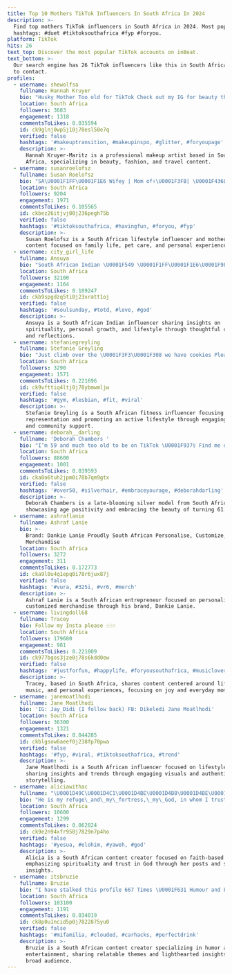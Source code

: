 ```yaml
---
title: Top 10 Mothers TikTok Influencers In South Africa In 2024
description: >-
  Find top mothers TikTok influencers in South Africa in 2024. Most popular
  hashtags: #duet #tiktoksouthafrica #fyp #foryou.
platform: TikTok
hits: 26
text_top: Discover the most popular TikTok accounts on inBeat.
text_bottom: >-
  Our search engine has 26 TikTok influencers like this in South Africa for you
  to contact.
profiles:
  - username: shewolfsa
    fullname: Hannah Kruyer
    bio: "Husky Mother Too old for TikTok Check out my IG for beauty things ✌\U0001F3FB"
    location: South Africa
    followers: 3683
    engagement: 1318
    commentsToLikes: 0.035594
    id: ck9glnj0wp5j10j78esl50e7q
    verified: false
    hashtags: '#makeuptransition, #makeupinspo, #glitter, #foryoupage'
    description: >-
      Hannah Kruyer-Maritz is a professional makeup artist based in South
      Africa, specializing in beauty, fashion, and travel content.
  - username: susanroelofsz
    fullname: Susan Roelofsz
    bio: "SA\U0001F1FF\U0001F1E6 Wifey | Mom of✌\U0001F3FB| \U0001F436Lover \U0001F4CDPlease DON’T spam like\U0001F4CD"
    location: South Africa
    followers: 9204
    engagement: 1971
    commentsToLikes: 0.105565
    id: ckbez26itjvj00j236pegh75b
    verified: false
    hashtags: '#tiktoksouthafrica, #havingfun, #foryou, #fyp'
    description: >-
      Susan Roelofsz is a South African lifestyle influencer and mother, sharing
      content focused on family life, pet care, and personal experiences.
  - username: city_girl_life
    fullname: Ansuya
    bio: "South African Indian \U0001F549️ \U0001F1FF\U0001F1E6\U0001F9FF Let go, Let God \U0001F64F"
    location: South Africa
    followers: 32100
    engagement: 1164
    commentsToLikes: 0.189247
    id: ckb9spgdzq5ti0j23xratt1oj
    verified: false
    hashtags: '#soulsunday, #totd, #love, #god'
    description: >-
      Ansuya is a South African Indian influencer sharing insights on
      spirituality, personal growth, and lifestyle through thoughtful content
      and reflections.
  - username: stefaniegreyling
    fullname: Stefanie Greyling
    bio: "Just climb over the \U0001F3F3️‍\U0001F308 we have cookies Please follow me \U0001F633"
    location: South Africa
    followers: 3290
    engagement: 1571
    commentsToLikes: 0.221696
    id: ck9vfttiq4ltj0j78ybmwmljw
    verified: false
    hashtags: '#gym, #lesbian, #fit, #viral'
    description: >-
      Stefanie Greyling is a South African fitness influencer focusing on LGBTQ+
      representation and promoting an active lifestyle through engaging content
      and community support.
  - username: deborah__darling
    fullname: 'Deborah Chambers '
    bio: "I’m 59 and much too old to be on TikTok \U0001F937‍♀️ Find me on Instagram ❤️"
    location: South Africa
    followers: 88600
    engagement: 1001
    commentsToLikes: 0.039593
    id: cka0o6tuh2jpm0i78b7qm9gtx
    verified: false
    hashtags: '#over50, #silverhair, #embraceyourage, #deborahdarling'
    description: >-
      Deborah Chambers is a late-blooming silver model from South Africa,
      showcasing age positivity and embracing the beauty of turning 61.
  - username: ashraflanie
    fullname: Ashraf Lanie
    bio: >-
      Brand: Dankie Lanie Proudly South African Personalise, Customize,
      Merchandise
    location: South Africa
    followers: 3272
    engagement: 311
    commentsToLikes: 0.172773
    id: cka9l0u4q1epq0i78r6jux87j
    verified: false
    hashtags: '#vura, #325i, #vr6, #merch'
    description: >-
      Ashraf Lanie is a South African entrepreneur focused on personalized and
      customized merchandise through his brand, Dankie Lanie.
  - username: livingdoll68
    fullname: Tracey
    bio: Follow my Insta please ☝️☝️☝️
    location: South Africa
    followers: 179600
    engagement: 981
    commentsToLikes: 0.221009
    id: ck977bgos3jze0j78s6kdd0ew
    verified: false
    hashtags: '#justforfun, #happylife, #foryousouthafrica, #musiclover'
    description: >-
      Tracey, based in South Africa, shares content centered around lifestyle,
      music, and personal experiences, focusing on joy and everyday moments. 
  - username: janemoatlhodi
    fullname: Jane Moatlhodi
    bio: 'IG: Jay_Didi (I follow back) FB: Dikeledi Jane Moatlhodi'
    location: South Africa
    followers: 36300
    engagement: 1321
    commentsToLikes: 0.044285
    id: ckblgsow6aeef0j238fp70pwa
    verified: false
    hashtags: '#fyp, #viral, #tiktoksouthafrica, #trend'
    description: >-
      Jane Moatlhodi is a South African influencer focused on lifestyle content,
      sharing insights and trends through engaging visuals and authentic
      storytelling.
  - username: aliciawithac
    fullname: "\U0001D49C\U0001D4C1\U0001D4BE\U0001D4B8\U0001D4BE\U0001D4B6"
    bio: "He is my refuge\_and\_my\_fortress,\_my\_God, in whom I trust. \U0001F970Glorify God \U0001F970"
    location: South Africa
    followers: 10600
    engagement: 1299
    commentsToLikes: 0.062024
    id: ck9e2n94xfr950j7829n7p4ho
    verified: false
    hashtags: '#yesua, #elohim, #yaweh, #god'
    description: >-
      Alicia is a South African content creator focused on faith-based themes,
      emphasizing spirituality and trust in God through her posts and shared
      insights.
  - username: itsbruzie
    fullname: Bruzie
    bio: "I have stalked this profile 667 Times \U0001F631 Humour and Fun Itsbruzie@gmail.com"
    location: South Africa
    followers: 103100
    engagement: 1191
    commentsToLikes: 0.034019
    id: ck8p0u1ncid5p0j7822875yu0
    verified: false
    hashtags: '#mifamilia, #clouded, #carhacks, #perfectdrink'
    description: >-
      Bruzie is a South African content creator specializing in humor and
      entertainment, sharing relatable themes and lighthearted insights with a
      broad audience.
---
```


